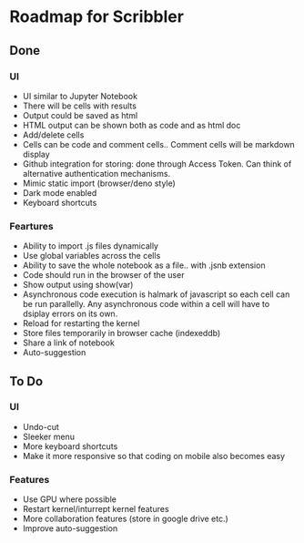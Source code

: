 # Roadmap for Scribbler
## Done
### UI
- UI similar to Jupyter Notebook
- There will be cells with results
- Output could be saved as html
- HTML output can be shown both as code and as html doc 
- Add/delete cells
- Cells can be code and comment cells.. Comment cells will be markdown display
- Github integration for storing: done through Access Token. Can think of alternative authentication mechanisms.
- Mimic static import (browser/deno style)
- Dark mode enabled
- Keyboard shortcuts
  
### Feartures
- Ability to import .js files dynamically
- Use global variables across the cells
- Ability to save the whole notebook as a file.. with .jsnb extension
- Code should run in the browser of the user
- Show output using show(var)
- Asynchronous code execution is halmark of javascript so each cell can be run parallelly. Any asynchronous code within a cell will have to dsiplay errors on its own.
- Reload for restarting the kernel
- Store files temporarily in browser cache (indexeddb)
- Share a link of notebook
- Auto-suggestion


## To Do
### UI
- Undo-cut
- Sleeker menu
- More keyboard shortcuts
- Make it more responsive so that coding on mobile also becomes easy

### Features
- Use GPU where possible
- Restart kernel/inturrept kernel features
- More collaboration features (store in google drive etc.)
- Improve auto-suggestion


